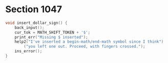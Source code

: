 # Section 1047

```c << Declare action procedures for use by |main_control| >>+=
void insert_dollar_sign() {
    back_input();
    cur_tok = MATH_SHIFT_TOKEN + '$';
    print_err("Missing $ inserted");
    help2("I've inserted a begin-math/end-math symbol since I think")
        ("you left one out. Proceed, with fingers crossed.");
    ins_error();
}
```
